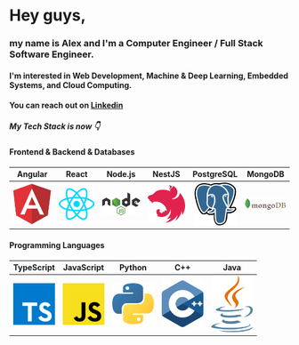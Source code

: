 # Hey guys,

### my name is Alex and I'm a Computer Engineer / Full Stack Software Engineer.
#### I'm interested in Web Development, Machine & Deep Learning, Embedded Systems, and Cloud Computing.

#### You can reach out on [Linkedin](https://www.linkedin.com/in/alexander-genkin-7108081a8/?locale=en_US)

##### My Tech Stack is now 👇

#### Frontend      &     Backend       & Databases
Angular           |  React      | Node.js           | NestJS   |   PostgreSQL        | MongoDB
:-------------------------:|:-------------------------:|:-------------------------:|:-------------------------:|:-------------------------:|:-------------------------:
<img src="https://github.com/nik-neg/nik-neg/blob//main/images/angular-icon.svg" alt="drawing" width="75"/> |  <img src="https://github.com/nik-neg/nik-neg/blob//main/images/react.svg" alt="drawing" width="75"/> | <img src="https://github.com/nik-neg/nik-neg/blob//main/images/nodejs.svg" alt="drawing" width="75"/> |  <img src="https://github.com/nik-neg/nik-neg/blob//main/images/nestjs.svg" alt="drawing" width="75"/> | <img src="https://github.com/nik-neg/nik-neg/blob//main/images/postgresql.svg" alt="drawing" width="75"/> |  <img src="https://github.com/nik-neg/nik-neg/blob//main/images/mongodb.svg" alt="drawing" width="75"/> |


#### Programming Languages
TypeScript        | JavaScript      | Python      | C++       | Java
:-------------------------:|:-------------------------:|:-------------------------:|:-------------------------:|:-------------------------:
<img src="https://github.com/nik-neg/nik-neg/blob//main/images/typescript-icon.svg" alt="drawing" width="75"/> |  <img src="https://github.com/nik-neg/nik-neg/blob//main/images/javascript.svg" alt="drawing" width="75"/> | <img src="https://github.com/nik-neg/nik-neg/blob//main/images/python.svg" alt="drawing" width="75"/> | <img src="https://github.com/nik-neg/nik-neg/blob//main/images/c-plusplus.svg" alt="drawing" width="75"/> | <img src="https://github.com/nik-neg/nik-neg/blob//main/images/java.svg" alt="drawing" width="75"/>
